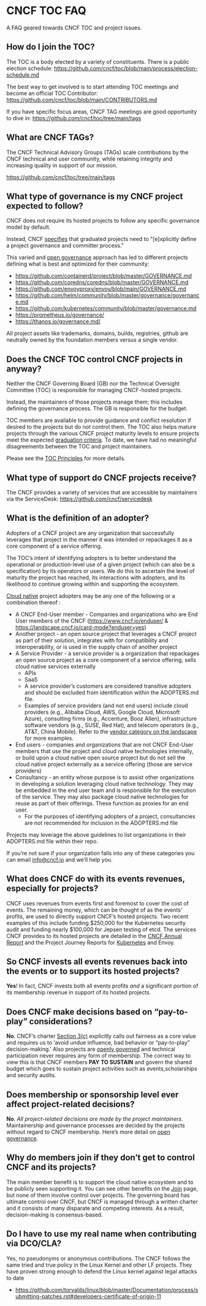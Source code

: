 # CNCF TOC FAQ

A FAQ geared towards CNCF TOC and project issues.

## How do I join the TOC?

The TOC is a body elected by a variety of constituents. There is a public election schedule:
https://github.com/cncf/toc/blob/main/process/election-schedule.md

The best way to get involved is to start attending TOC meetings and become an official TOC Contributor:
https://github.com/cncf/toc/blob/main/CONTRIBUTORS.md

If you have specific focus areas, CNCF TAG meetings are good opportunity to dive in:
https://github.com/cncf/toc/tree/main/tags

## What are CNCF TAGs?

The CNCF Technical Advisory Groups (TAGs) scale contributions by the CNCF technical and user community, while retaining integrity and increasing quality in support of our mission.

https://github.com/cncf/toc/tree/main/tags

## What type of governance is my CNCF project expected to follow?

CNCF does not require its hosted projects to follow any specific governance model by default.

Instead, CNCF [specifies](https://github.com/cncf/toc/blob/main/process/graduation_criteria.md) that graduated projects need to "[e]xplicitly define a project governance and committer process." 

This varied and [open governance](https://github.com/opengovernance/opengovernance.dev) approach has led to different projects defining what is best and optimized for their community: 

* https://github.com/containerd/project/blob/master/GOVERNANCE.md
* https://github.com/coredns/coredns/blob/master/GOVERNANCE.md
* https://github.com/envoyproxy/envoy/blob/main/GOVERNANCE.md
* https://github.com/helm/community/blob/master/governance/governance.md
* https://github.com/kubernetes/community/blob/master/governance.md
* https://prometheus.io/governance/
* https://thanos.io/governance.md/

All project assets like trademarks, domains, builds, registries, github are neutrally owned by the foundation members versus a single vendor.

## Does the CNCF TOC control CNCF projects in anyway?

Neither the CNCF Governing Board (GB) nor the Technical Oversight Committee (TOC) is responsible for managing CNCF-hosted projects. 

Instead, the maintainers of those projects manage them; this includes defining the governance process. The GB is responsible for the budget.

TOC members are available to provide guidance and conflict resolution if desired to the projects but do not control them. The TOC also helps mature projects through the various CNCF project maturity levels to ensure projects meet the expected [graduation criteria](https://github.com/cncf/toc/blob/main/process/graduation_criteria.md). To date, we have had no meaningful disagreements between the TOC and project maintainers.

Please see the [TOC Principles](https://github.com/cncf/toc/blob/main/PRINCIPLES.md) for more details.

## What type of support do CNCF projects receive?

The CNCF provides a variety of services that are accessible by maintainers via the ServiceDesk: https://github.com/cncf/servicedesk

## What is the definition of an adopter?
Adopters of a CNCF project are any organization that successfully leverages that project in the manner it was intended or repackages it as a core component of a service offering.

The TOC’s intent of identifying adopters is to better understand the operational or production-level use of a given project (which can also be a specification) by its operators or users. We do this to ascertain the level of maturity the project has reached, its interactions with adopters, and its likelihood to continue growing within and supporting the ecosystem.

[Cloud native](https://github.com/cncf/toc/blob/main/DEFINITION.md) project adopters may be any one of the following or a combination thereof : 
* A CNCF End-User member - Companies and organizations who are End User members of the CNCF (https://www.cncf.io/enduser/ & https://landscape.cncf.io/card-mode?enduser=yes)
* Another project - an open source project that leverages a CNCF project as part of their solution, integrates with for compatibility and interoperability, or is used in the supply chain of another project
* A Service Provider - a service provider is a organization that repackages an open source project as a core component of a service offering, sells cloud native services externally
  * APIs
  * SaaS
  * A service provider’s customers are considered transitive adopters and should be excluded from identification within the ADOPTERS.md file.
  * Examples of service providers (and not end users) include cloud providers (e.g., Alibaba Cloud, AWS, Google Cloud, Microsoft Azure), consulting firms (e.g., Accenture, Booz Allen), infrastructure software vendors (e.g., SUSE, Red Hat), and telecom operators (e.g., AT&T, China Mobile). Refer to the [vendor category on the landscape](https://landscape.cncf.io/category=cncf-members&enduser=no&format=card-mode&grouping=category) for more examples.
* End users - companies and organizations that are not CNCF End-User members that use the project and cloud native technologies internally,  or build upon a cloud native open source project but do not sell the cloud native project externally as a service offering (those are service providers)
* Consultancy - an entity whose purpose is to assist other organizations in developing a solution leveraging cloud native technology. They may be embedded in the end user team and is responsible for the execution of the service. They may also package cloud native technologies for reuse as part of their offerings. These function as proxies for an end user.
  * For the purposes of identifying adopters of a project, consultancies are not recommended for inclusion in the ADOPTERS.md file

Projects may leverage the above guidelines to list organizations in their ADOPTERS.md file within their repo.

If you’re not sure if your organization falls into any of these categories you can email info@cncf.io and we’ll help you.

## What does CNCF do with its events revenues, especially for projects?

CNCF uses revenues from events first and foremost to cover the cost of events. The remaining money, which can be thought of as the events’ profits, are used to directly support CNCF’s hosted projects. Two recent examples of this include funding $250,000 for the Kubernetes security audit and funding nearly $100,000 for Jepsen testing of etcd. The services CNCF provides to its hosted projects are detailed in the [CNCF Annual Report](https://www.cncf.io/cncf-annual-report-2018/) and the Project Journey Reports for [Kubernetes](https://www.cncf.io/cncf-kubernetes-project-journey/) and Envoy.

## So CNCF invests all events revenues back into the events or to support its hosted projects?

**Yes**! In fact, CNCF invests both all events profits *and* a significant portion of its membership revenue in support of its hosted projects.

## Does CNCF make decisions based on “pay-to-play” considerations?

**No**. CNCF’s charter [Section 3(c)](https://github.com/cncf/foundation/blob/main/charter.md) explicitly calls out fairness as a core value and requires us to ‘avoid undue influence, bad behavior or “pay-to-play” decision-making.’ Also projects are [openly governed](https://www.cncf.io/blog/2019/08/30/cncf-technical-principles-and-open-governance-success/) and technical participation never requires any form of membership. The correct way to view this is that CNCF members **PAY TO SUSTAIN** and govern the shared budget which goes to sustain project activities such as events,scholarships and security audits.

## Does membership or sponsorship level ever affect project-related decisions? 

**No**. *All project-related decisions are made by the project maintainers*. Maintainership and governance processes are decided by the projects without regard to CNCF membership. Here’s more detail on [open governance](https://www.cncf.io/blog/2019/08/30/cncf-technical-principles-and-open-governance-success/).

## Why do members join if they don’t get to control CNCF and its projects?

The main member benefit is to support the cloud native ecosystem and to be publicly seen supporting it. You can see other benefits on the [Join](https://www.cncf.io/about/join/) page, but none of them involve control over projects. The governing board has ultimate control over CNCF, but CNCF is managed through a written charter and it consists of many disparate and competing interests. As a result, decision-making is consensus-based.

## Do I have to use my real name when contributing via DCO/CLA?

Yes, no pseudonyms or anonymous contributions. The CNCF follows the same tried and true policy in the Linux Kernel and other LF projects. They have proven strong enough to defend the Linux kernel against legal attacks to date

* https://github.com/torvalds/linux/blob/master/Documentation/process/submitting-patches.rst#developers-certificate-of-origin-11
